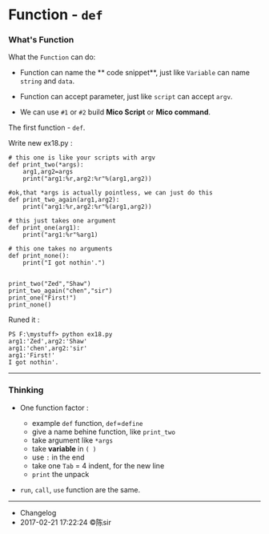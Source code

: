 # Function - `def`

### What's Function

What the `Function` can do:

- Function can name the ** code snippet**,  just like `Variable` can name `string` and `data`.

- Function can accept parameter, just like `script` can accept `argv`.

- We can use `#1` or `#2` build **Mico Script** or **Mico command**.

The first function - `def`.

Write new ex18.py :

```
# this one is like your scripts with argv
def print_two(*args):
    arg1,arg2=args
    print("arg1:%r,arg2:%r"%(arg1,arg2))

#ok,that *args is actually pointless, we can just do this
def print_two_again(arg1,arg2):
    print("arg1:%r,arg2:%r"%(arg1,arg2))

# this just takes one argument
def print_one(arg1):
    print("arg1:%r"%arg1)

# this one takes no arguments
def print_none():
    print("I got nothin'.")


print_two("Zed","Shaw")
print_two_again("chen","sir")
print_one("First!")
print_none()
```

Runed it :

```
PS F:\mystuff> python ex18.py
arg1:'Zed',arg2:'Shaw'
arg1:'chen',arg2:'sir'
arg1:'First!'
I got nothin'.
```
***
### Thinking

- One function factor :
    - example `def` function, `def`=`define`
    - give a name behine function, like `print_two`
    - take argument like `*args`
    - take **variable** in `( )`
    - use `:` in the end
    - take one `Tab` = 4 indent, for the new line
    - `print` the unpack

- `run`, `call`, `use` function are the same.

***
- Changelog
- 2017-02-21 17:22:24 ©陈sir